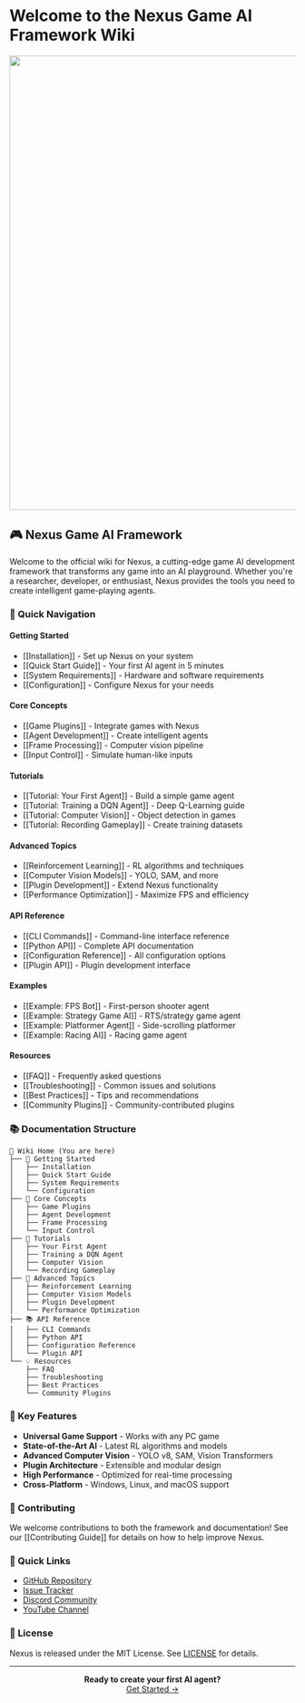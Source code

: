 # Welcome to the Nexus Game AI Framework Wiki

<p align="center">
  <img src="https://raw.githubusercontent.com/neophrythe/nexus-ai/main/docs/images/nexus_banner.png" width="800">
</p>

## 🎮 Nexus Game AI Framework

Welcome to the official wiki for Nexus, a cutting-edge game AI development framework that transforms any game into an AI playground. Whether you're a researcher, developer, or enthusiast, Nexus provides the tools you need to create intelligent game-playing agents.

### 🚀 Quick Navigation

#### Getting Started
- [[Installation]] - Set up Nexus on your system
- [[Quick Start Guide]] - Your first AI agent in 5 minutes
- [[System Requirements]] - Hardware and software requirements
- [[Configuration]] - Configure Nexus for your needs

#### Core Concepts
- [[Game Plugins]] - Integrate games with Nexus
- [[Agent Development]] - Create intelligent agents
- [[Frame Processing]] - Computer vision pipeline
- [[Input Control]] - Simulate human-like inputs

#### Tutorials
- [[Tutorial: Your First Agent]] - Build a simple game agent
- [[Tutorial: Training a DQN Agent]] - Deep Q-Learning guide
- [[Tutorial: Computer Vision]] - Object detection in games
- [[Tutorial: Recording Gameplay]] - Create training datasets

#### Advanced Topics
- [[Reinforcement Learning]] - RL algorithms and techniques
- [[Computer Vision Models]] - YOLO, SAM, and more
- [[Plugin Development]] - Extend Nexus functionality
- [[Performance Optimization]] - Maximize FPS and efficiency

#### API Reference
- [[CLI Commands]] - Command-line interface reference
- [[Python API]] - Complete API documentation
- [[Configuration Reference]] - All configuration options
- [[Plugin API]] - Plugin development interface

#### Examples
- [[Example: FPS Bot]] - First-person shooter agent
- [[Example: Strategy Game AI]] - RTS/strategy game agent
- [[Example: Platformer Agent]] - Side-scrolling platformer
- [[Example: Racing AI]] - Racing game agent

#### Resources
- [[FAQ]] - Frequently asked questions
- [[Troubleshooting]] - Common issues and solutions
- [[Best Practices]] - Tips and recommendations
- [[Community Plugins]] - Community-contributed plugins

### 📚 Documentation Structure

```
📖 Wiki Home (You are here)
├── 🚀 Getting Started
│   ├── Installation
│   ├── Quick Start Guide
│   ├── System Requirements
│   └── Configuration
├── 🎯 Core Concepts
│   ├── Game Plugins
│   ├── Agent Development
│   ├── Frame Processing
│   └── Input Control
├── 📝 Tutorials
│   ├── Your First Agent
│   ├── Training a DQN Agent
│   ├── Computer Vision
│   └── Recording Gameplay
├── 🔬 Advanced Topics
│   ├── Reinforcement Learning
│   ├── Computer Vision Models
│   ├── Plugin Development
│   └── Performance Optimization
├── 📚 API Reference
│   ├── CLI Commands
│   ├── Python API
│   ├── Configuration Reference
│   └── Plugin API
└── 💡 Resources
    ├── FAQ
    ├── Troubleshooting
    ├── Best Practices
    └── Community Plugins
```

### 🌟 Key Features

- **Universal Game Support** - Works with any PC game
- **State-of-the-Art AI** - Latest RL algorithms and models
- **Advanced Computer Vision** - YOLO v8, SAM, Vision Transformers
- **Plugin Architecture** - Extensible and modular design
- **High Performance** - Optimized for real-time processing
- **Cross-Platform** - Windows, Linux, and macOS support

### 🤝 Contributing

We welcome contributions to both the framework and documentation! See our [[Contributing Guide]] for details on how to help improve Nexus.

### 🔗 Quick Links

- [GitHub Repository](https://github.com/neophrythe/nexus-ai)
- [Issue Tracker](https://github.com/neophrythe/nexus-ai/issues)
- [Discord Community](https://discord.gg/nexus)
- [YouTube Channel](https://youtube.com/nexusai)

### 📄 License

Nexus is released under the MIT License. See [LICENSE](https://github.com/neophrythe/nexus-ai/blob/main/LICENSE) for details.

---

<p align="center">
  <b>Ready to create your first AI agent?</b><br>
  <a href="https://github.com/neophrythe/nexus-ai/wiki/Quick-Start-Guide">Get Started →</a>
</p>